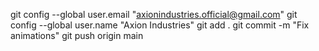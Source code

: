 git config --global user.email "axionindustries.official@gmail.com"
git config --global user.name "Axion Industries"
git add .
git commit -m "Fix animations"
git push origin main
